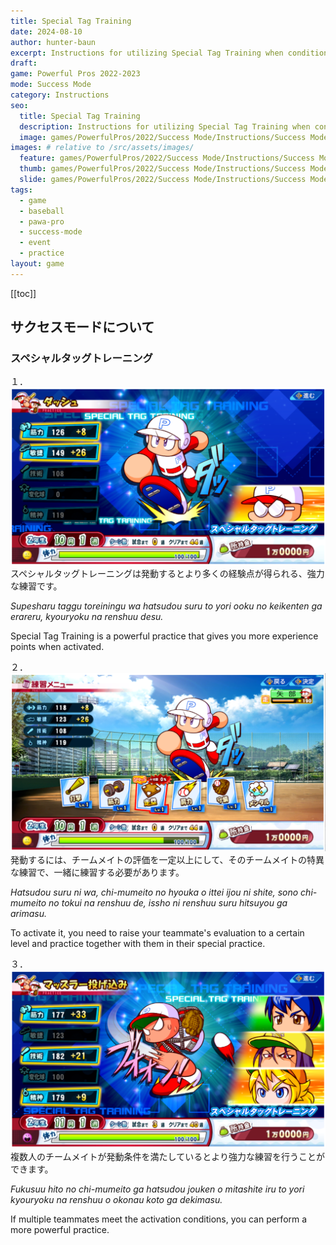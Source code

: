 ```yaml
---
title: Special Tag Training
date: 2024-08-10
author: hunter-baun
excerpt: Instructions for utilizing Special Tag Training when conditions are right
draft: 
game: Powerful Pros 2022-2023
mode: Success Mode
category: Instructions
seo:
  title: Special Tag Training
  description: Instructions for utilizing Special Tag Training when conditions are right
  image: games/PowerfulPros/2022/Success Mode/Instructions/Success Mode/Practice/Special Tag Training/3.png
images: # relative to /src/assets/images/
  feature: games/PowerfulPros/2022/Success Mode/Instructions/Success Mode/Practice/Special Tag Training/3.png
  thumb: games/PowerfulPros/2022/Success Mode/Instructions/Success Mode/Practice/Special Tag Training/3.png
  slide: games/PowerfulPros/2022/Success Mode/Instructions/Success Mode/Practice/Special Tag Training/3.png
tags:
  - game
  - baseball
  - pawa-pro
  - success-mode
  - event
  - practice
layout: game
---
```

[[toc]]
<article class="prose max-w-xl lg:max-w-4xl lg:prose-lg">

## サクセスモードについて

### スペシャルタッグトレーニング

１．
![Special Tag Training screen highlighted](</assets/images/games/PowerfulPros/2022/Success Mode/Instructions/Success Mode/Practice/Special Tag Training/1.png>)
スペシャルタッグトレーニングは発動するとより多くの経験点が得られる、強力な練習です。

*Supesharu taggu toreiningu wa hatsudou suru to yori ooku no keikenten ga erareru, kyouryoku na renshuu desu.*

Special Tag Training is a powerful practice that gives you more experience points when activated.

２．
![Activating special tag training](</assets/images/games/PowerfulPros/2022/Success Mode/Instructions/Success Mode/Practice/Special Tag Training/2.png>)
発動するには、チームメイトの評価を一定以上にして、そのチームメイトの特異な練習で、一緒に練習する必要があります。

*Hatsudou suru ni wa, chi-mumeito no hyouka o ittei ijou ni shite, sono chi-mumeito no tokui na renshuu de, issho ni renshuu suru hitsuyou ga arimasu.*

To activate it, you need to raise your teammate's evaluation to a certain level and practice together with them in their special practice.

３．
![Multiple teammate special tag training](</assets/images/games/PowerfulPros/2022/Success Mode/Instructions/Success Mode/Practice/Special Tag Training/3.png>)
複数人のチームメイトが発動条件を満たしているとより強力な練習を行うことができます。

*Fukusuu hito no chi-mumeito ga hatsudou jouken o mitashite iru to yori kyouryoku na renshuu o okonau koto ga dekimasu.*

If multiple teammates meet the activation conditions, you can perform a more powerful practice.

</article>